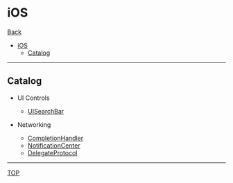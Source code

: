 # iOS

[Back](../../index.md)

- [iOS](#ios)
  - [Catalog](#catalog)

---

## Catalog

- UI Controls
  - [UISearchBar](./ui/searbar.md)

- Networking
  - [CompletionHandler](./networking/completionhandler.md)
  - [NotificationCenter](./networking/notificationcenter.md)
  - [DelegateProtocol](./networking/delegateprotocol.md)

---

[TOP](#ios)